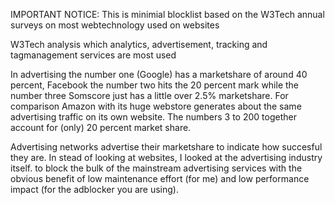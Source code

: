 IMPORTANT NOTICE: This is minimial blocklist based on the W3Tech annual surveys on most webtechnology used on websites

W3Tech analysis which analytics, advertisement, tracking and tagmanagement services are most used

In advertising the number one (Google) has a marketshare of around 40 percent, Facebook the number two hits the 20 percent mark
while the number three Somscore just has a little over 2.5% marketshare. For comparison Amazon with its huge webstore generates
about the same advertising traffic on its own website. The numbers 3 to 200 together account for (only) 20 percent market share.

Advertising networks advertise their marketshare to indicate how succesful they are. In stead of looking at websites, I looked at the 
advertising industry itself. to block the bulk of the mainstream advertising services with the obvious benefit of low maintenance effort 
(for me) and low performance impact (for the adblocker you are using).
